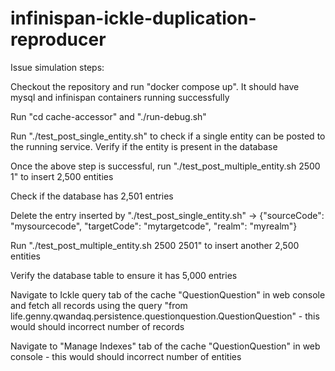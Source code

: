 # infinispan-ickle-duplication-reproducer


Issue simulation steps:

Checkout the repository and run "docker compose up". It should have mysql and infinispan containers running successfully

Run "cd cache-accessor" and "./run-debug.sh"

Run "./test_post_single_entity.sh" to check if a single entity can be posted to the running service. Verify if the entity is present in the database

Once the above step is successful, run "./test_post_multiple_entity.sh 2500 1" to insert 2,500 entities

Check if the database has 2,501 entries

Delete the entry inserted by "./test_post_single_entity.sh" -> {"sourceCode": "mysourcecode", "targetCode": "mytargetcode", "realm": "myrealm"}

Run "./test_post_multiple_entity.sh 2500 2501" to insert another 2,500 entities

Verify the database table to ensure it has 5,000 entries

Navigate to Ickle query tab of the cache "QuestionQuestion" in web console and fetch all records using the query "from life.genny.qwandaq.persistence.questionquestion.QuestionQuestion" - this would should incorrect number of records

Navigate to "Manage Indexes" tab of the cache "QuestionQuestion" in web console - this would should incorrect number of entities
